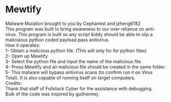 # Mewtify
Malware Mutation brought to you by Cephamist and jzheng6182  
This program was built to bring awareness to our over reliance on anti-virus. This program is built so any script kiddy should be able to slip a maliciaous python coded payload pass anitivirus.  
How it operates:  
1- Obtain a malicious python file. (This will only for for python files)  
2- Open up Mewtify  
3- Select the python file and input the name of the malicious file  
4- Press Mewtify and an malicious file should be created in the same folder.
5- This malware will bypass antivirus scans (to confirm run it on Virus Total). It is also capable of running itself on target computers.  
Credits:  
Thank that staff of Fullstack Cyber for the assistance with debugging.  
Bulk of the code was inspired by guilhermej.
